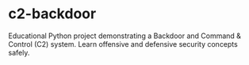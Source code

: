 # c2-backdoor
Educational Python project demonstrating a Backdoor and Command &amp; Control (C2) system. Learn offensive and defensive security concepts safely.
